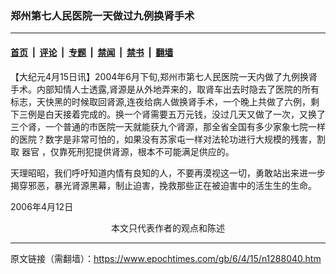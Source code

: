 ### 郑州第七人民医院一天做过九例换肾手术

---

#### [首页](../../../..?n1288040) &nbsp;|&nbsp; [评论](../../../../../epoch-comment?n1288040) &nbsp;|&nbsp; [专题](../../../../../epoch-special?n1288040) &nbsp;|&nbsp; [禁闻](../../../../../epoch-news?n1288040) &nbsp;|&nbsp; [禁书](../../../../../books?n1288040) &nbsp;|&nbsp; [翻墙](https://github.com/gfw-breaker/nogfw/blob/master/README.md?n1288040)


<div class="post_content" id="artbody" itemprop="articleBody">
 <!-- article content begin -->
 <p>
  【大纪元4月15日讯】2004年6月下旬,郑州市第七人民医院一天内做了九例换肾手术。内部知情人士透露,肾源是从外地弄来的，取肾车出去时隐去了医院的所有标志，天快黑的时候取回肾源,连夜给病人做换肾手术，一个晚上共做了六例，剩下三例是白天接着完成的。换一个肾需要五万元钱，没过几天又做了一次，又换了三个肾，一个普通的市医院一天就能获九个肾源，那全省全国有多少家象七院一样的医院？数字是非常可怕的，如果没有苏家屯一样对法轮功进行大规模的残害，割取
  <ok href="https://www.epochtimes.com/gb/tag/%E5%99%A8%E5%AE%98.html">
   器官
  </ok>
  ，仅靠死刑犯提供肾源，根本不可能满足供应的。
 </p>
 <p>
  天理昭昭，我们呼吁知道内情有良知的人，不要再漠视这一切，勇敢站出来进一步揭穿邪恶，暴光肾源黑幕，制止迫害，挽救那些正在被迫害中的活生生的生命。
 </p>
 <p>
  2006年4月12日
  <font color="#ffffff">
   (http://www.dajiyuan.com)
  </font>
  <br/>
  <center>
   <font class="GY13">
    本文只代表作者的观点和陈述
   </font>
  </center>
 </p>
 <!-- article content end -->
 <div id="below_article_ad">
 </div>
</div>


---

原文链接（需翻墙）：https://www.epochtimes.com/gb/6/4/15/n1288040.htm
